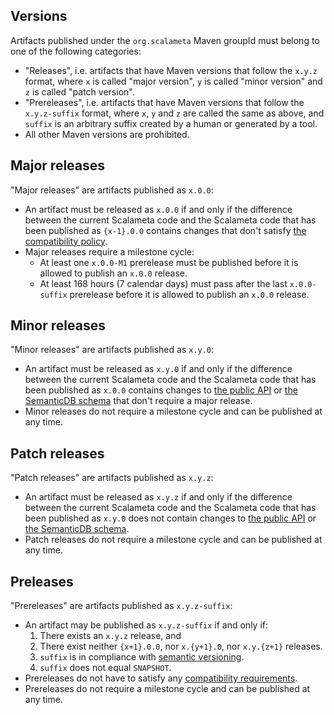 ## Versions

Artifacts published under the `org.scalameta` Maven groupId must belong to one
of the following categories:
  * "Releases", i.e. artifacts that have Maven versions that follow the `x.y.z` format,
    where `x` is called "major version", `y` is called "minor version"
    and `z` is called "patch version".
  * "Prereleases", i.e. artifacts that have Maven versions that follow the `x.y.z-suffix` format,
    where `x`, `y` and `z` are called the same as above, and `suffix` is
    an arbitrary suffix created by a human or generated by a tool.
  * All other Maven versions are prohibited.

## Major releases

"Major releases" are artifacts published as `x.0.0`:
  * An artifact must be released as `x.0.0` if and only if
    the difference between the current Scalameta code and the Scalameta code that
    has been published as `{x-1}.0.0` contains changes that don't satisfy
    [the compatibility policy](COMPATIBILITY.md).
  * Major releases require a milestone cycle:
    * At least one `x.0.0-M1` prerelease must be published
      before it is allowed to publish an `x.0.0` release.
    * At least 168 hours (7 calendar days) must pass after the last `x.0.0-suffix`
      prerelease before it is allowed to publish an `x.0.0` release.

## Minor releases

"Minor releases" are artifacts published as `x.y.0`:
  * An artifact must be released as `x.y.0` if and only if
    the difference between the current Scalameta code and the Scalameta code
    that has been published as `x.0.0` contains changes to
    [the public API](COMPATIBILITY.md#public-api)
    or [the SemanticDB schema](COMPATIBILITY.md#semanticdb-schema)
    that don't require a major release.
  * Minor releases do not require a milestone cycle and can be published
    at any time.

## Patch releases

"Patch releases" are artifacts published as `x.y.z`:
  * An artifact must be released as `x.y.z` if and only if
    the difference between the current Scalameta code and the Scalameta code
    that has been published as `x.y.0` does not contain changes to
    [the public API](COMPATIBILITY.md#public-api)
    or [the SemanticDB schema](COMPATIBILITY.md#semanticdb-schema).
  * Patch releases do not require a milestone cycle and can be published
    at any time.

## Preleases

"Prereleases" are artifacts published as `x.y.z-suffix`:
  * An artifact may be published as `x.y.z-suffix` if and only if:
      1) There exists an `x.y.z` release, and
      2) There exist neither `{x+1}.0.0`, nor `x.{y+1}.0`, nor `x.y.{z+1}` releases.
      3) `suffix` is in compliance with [semantic versioning](https://semver.org/).
      4) `suffix` does not equal `SNAPSHOT`.
  * Prereleases do not have to satisfy any [compatibility requirements](COMPATIBILITY.md).
  * Prereleases do not require a milestone cycle and can be published
    at any time.
